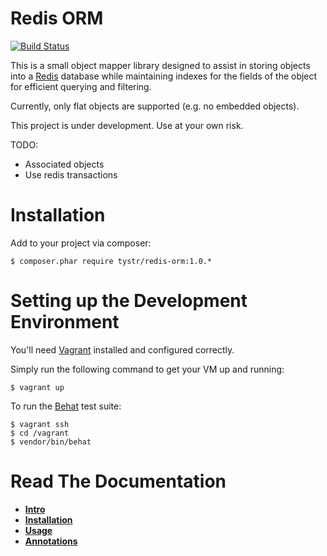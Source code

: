 Redis ORM
=========
[![Build Status](https://travis-ci.org/tystr/redis-orm.svg?branch=master)](https://travis-ci.org/tystr/redis-orm)

This is a small object mapper library designed to assist in storing objects into a [Redis][1] database
while maintaining indexes for the fields of the object for efficient querying and filtering.

Currently, only flat objects are supported (e.g. no embedded objects).

This project is under development. Use at your own risk.

TODO: 

 - Associated objects
 - Use redis transactions

Installation
============
Add to your project via composer:

    $ composer.phar require tystr/redis-orm:1.0.*

Setting up the Development Environment
======================================
You'll need [Vagrant][2] installed and configured correctly.

Simply run the following command to get your VM up and running:

    $ vagrant up

To run the [Behat][3] test suite:

    $ vagrant ssh
    $ cd /vagrant
    $ vendor/bin/behat

Read The Documentation
======================
* **[Intro](doc/00-intro.md)**
* **[Installation](doc/01-installation.md)**
* **[Usage](doc/02-usage.md)**
* **[Annotations](doc/03-annotations.md)**

[1]: http://redis.io/
[2]: http://vagrantup.com/
[3]: http://docs.behat.org/en/v3.0/